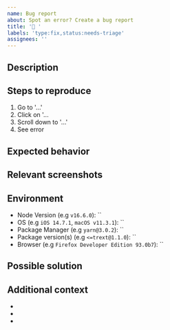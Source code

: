 ```yaml
---
name: Bug report
about: Spot an error? Create a bug report
title: '🐛 '
labels: 'type:fix,status:needs-triage'
assignees: ''
---
```


## Description

<!-- A clear and concise description of what the bug is. -->

## Steps to reproduce

<!-- Steps to reproduce the behavior: -->

1. Go to '...'
2. Click on '...
3. Scroll down to '...'
4. See error

## Expected behavior

<!-- A clear and concise description of what was expected to happen. -->

## Relevant screenshots

<!-- If applicable, add screenshots to help explain your problem. -->

## Environment

<!-- Environment details. Put "N/A" where details are not necessary -->

- Node Version (e.g `v16.6.0`): ``
- OS (e.g `iOS 14.7.1`, `macOS v11.3.1`): ``
- Package Manager (e.g `yarn@3.0.2`): ``
- Package version(s) (e.g `<=trext@1.1.0`): ``
- Browser (e.g `Firefox Developer Edition 93.0b7`): ``

## Possible solution

<!-- A clear and concise description of what you think may solve the problem. -->

## Additional context

<!-- Add any other details about the problem here. -->

-
-
-
